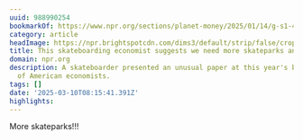 ```yaml
---
uuid: 988990254
bookmarkOf: https://www.npr.org/sections/planet-money/2025/01/14/g-s1-42171/this-skateboarding-economist-suggests-we-need-more-skateparks-and-less-capitalism?utm_source=substack&utm_medium=email&__readwiseLocation=
category: article
headImage: https://npr.brightspotcdn.com/dims3/default/strip/false/crop/4858x2733+0+540/resize/1400/quality/100/format/jpeg/?url=http%3A%2F%2Fnpr-brightspot.s3.amazonaws.com%2F6d%2Fcb%2F0074a727453ebfbe3c31868a2fc8%2Fgettyimages-515014908.jpg
title: This skateboarding economist suggests we need more skateparks and less capitalism
domain: npr.org
description: A skateboarder presented an unusual paper at this year's big meeting
  of American economists.
tags: []
date: '2025-03-10T08:15:41.391Z'
highlights:
---
```


More skateparks!!!

